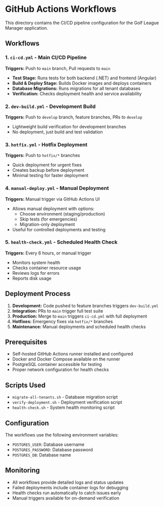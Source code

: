 # GitHub Actions Workflows

This directory contains the CI/CD pipeline configuration for the Golf League Manager application.

## Workflows

### 1. `ci-cd.yml` - Main CI/CD Pipeline
**Triggers:** Push to `main` branch, Pull requests to `main`
- **Test Stage:** Runs tests for both backend (.NET) and frontend (Angular)
- **Build & Deploy Stage:** Builds Docker images and deploys containers
- **Database Migrations:** Runs migrations for all tenant databases
- **Verification:** Checks deployment health and service availability

### 2. `dev-build.yml` - Development Build
**Triggers:** Push to `develop` branch, feature branches, PRs to `develop`
- Lightweight build verification for development branches
- No deployment, just build and test validation

### 3. `hotfix.yml` - Hotfix Deployment
**Triggers:** Push to `hotfix/*` branches
- Quick deployment for urgent fixes
- Creates backup before deployment
- Minimal testing for faster deployment

### 4. `manual-deploy.yml` - Manual Deployment
**Triggers:** Manual trigger via GitHub Actions UI
- Allows manual deployment with options:
  - Choose environment (staging/production)
  - Skip tests (for emergencies)
  - Migration-only deployment
- Useful for controlled deployments and testing

### 5. `health-check.yml` - Scheduled Health Check
**Triggers:** Every 6 hours, or manual trigger
- Monitors system health
- Checks container resource usage
- Reviews logs for errors
- Reports disk usage

## Deployment Process

1. **Development:** Code pushed to feature branches triggers `dev-build.yml`
2. **Integration:** PRs to `main` trigger full test suite
3. **Production:** Merge to `main` triggers `ci-cd.yml` with full deployment
4. **Hotfixes:** Emergency fixes via `hotfix/*` branches
5. **Maintenance:** Manual deployments and scheduled health checks

## Prerequisites

- Self-hosted GitHub Actions runner installed and configured
- Docker and Docker Compose available on the runner
- PostgreSQL container accessible for testing
- Proper network configuration for health checks

## Scripts Used

- `migrate-all-tenants.sh` - Database migration script
- `verify-deployment.sh` - Deployment verification script
- `health-check.sh` - System health monitoring script

## Configuration

The workflows use the following environment variables:
- `POSTGRES_USER`: Database username
- `POSTGRES_PASSWORD`: Database password  
- `POSTGRES_DB`: Database name

## Monitoring

- All workflows provide detailed logs and status updates
- Failed deployments include container logs for debugging
- Health checks run automatically to catch issues early
- Manual triggers available for on-demand verification
